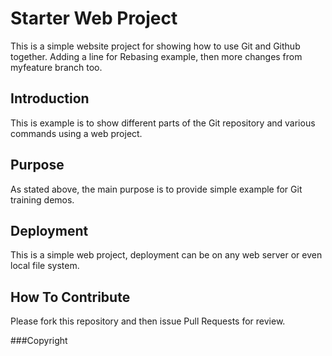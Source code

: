 # Starter Web Project

This is a simple website project for showing how to use Git and Github together.
Adding a line for Rebasing example, then more changes from myfeature branch too.
## Introduction
This is example is to show different parts of the Git repository and various commands using a web project.

## Purpose


As stated above, the main purpose is to provide simple example for Git training demos.
## Deployment


This is a simple web project, deployment can be on any web server or even local file system.
## How To Contribute
Please fork this repository and then issue Pull Requests for review.

###Copyright
